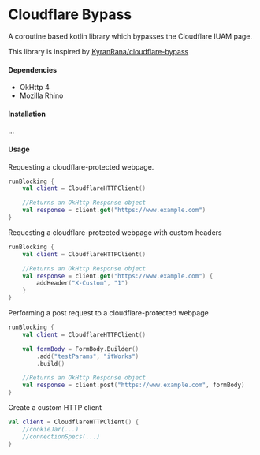 # Cloudflare Bypass

A coroutine based kotlin library which bypasses the Cloudflare IUAM page.

This library is inspired by [KyranRana/cloudflare-bypass](https://github.com/KyranRana/cloudflare-bypass)
#### Dependencies

- OkHttp 4
- Mozilla Rhino

#### Installation
...

#### Usage

Requesting a cloudflare-protected webpage.

```kotlin
runBlocking {
    val client = CloudflareHTTPClient()

    //Returns an OkHttp Response object
    val response = client.get("https://www.example.com")
}
```

Requesting a cloudflare-protected webpage with custom headers

```kotlin
runBlocking {
    val client = CloudflareHTTPClient()

    //Returns an OkHttp Response object
    val response = client.get("https://www.example.com") {
        addHeader("X-Custom", "1")
    }
}
```

Performing a post request to a cloudflare-protected webpage

```kotlin
runBlocking {
    val client = CloudflareHTTPClient()

    val formBody = FormBody.Builder()
        .add("testParams", "itWorks")
        .build()

    //Returns an OkHttp Response object
    val response = client.post("https://www.example.com", formBody)
}
```

Create a custom HTTP client

```kotlin
val client = CloudflareHTTPClient() {
    //cookieJar(...)
    //connectionSpecs(...)
}
```
